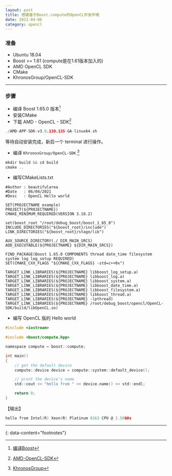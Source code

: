 ```yaml
---
layout: post
title: 搭建基于Boost.compute的OpenCL开发环境
date: 2021-04-06
category: opencl
---
```


### 准备
* Ubuntu 18.04  
* Boost >= 1.61 (compute是在1.61版本加入的)  
* AMD OpenCL SDK  
* CMake  
* KhronosGroup/OpenCL-SDK  

***

### 步骤
* 编译 Boost 1.65.0 版本[^1]  
* 安装CMake  
* 下载 AMD - OpenCL - SDK[^2]  
```c
./AMD-APP-SDK-v3.0.130.135-GA-linux64.sh
``` 
等待自动安装完成，新启一个 terminal 进行操作。   
* 编译 `KhronosGroup/OpenCL-SDK` [^3]  
```c
mkdir build && cd build 
cmake ..
```
* 编写CMakeLists.txt  
```shell
#Author : beautifularea
#Date   : 06/04/2021
#Desc   : OpenCL Hello world 

SET(PROJECTNAME example)
PROJECT(${PROJECTNAME})
CMAKE_MINIMUM_REQUIRED(VERSION 3.10.2)

set(boost_root "/root/debug_boost/boost_1_65_0")
INCLUDE_DIRECTORIES("${boost_root}/include")
LINK_DIRECTORIES("${boost_root}/stage/lib")

AUX_SOURCE_DIRECTORY(./ DIR_MAIN_SRCS)
ADD_EXECUTABLE(${PROJECTNAME} ${DIR_MAIN_SRCS})

FIND_PACKAGE(Boost 1.65.0 COMPONENTS thread date_time filesystem system log log_setup REQUIRED)
SET(CMAKE_CXX_FLAGS "${CMAKE_CXX_FLAGS} -std=c++0x")

TARGET_LINK_LIBRARIES(${PROJECTNAME} libboost_log_setup.a)
TARGET_LINK_LIBRARIES(${PROJECTNAME} libboost_log.a)
TARGET_LINK_LIBRARIES(${PROJECTNAME} libboost_system.a)
TARGET_LINK_LIBRARIES(${PROJECTNAME} libboost_date_time.a)
TARGET_LINK_LIBRARIES(${PROJECTNAME} libboost_filesystem.a)
TARGET_LINK_LIBRARIES(${PROJECTNAME} libboost_thread.a)
TARGET_LINK_LIBRARIES(${PROJECTNAME} -lpthread)
TARGET_LINK_LIBRARIES(${PROJECTNAME} /root/debug_boost/opencl/OpenCL-SDK/build/libOpenCL.so)
```
* 编写 OpenCL 版的 Hello world  
```c
#include <iostream>
  
#include <boost/compute.hpp>

namespace compute = boost::compute;

int main()
{
    // get the default device
    compute::device device = compute::system::default_device();

    // print the device's name
    std::cout << "hello from " << device.name() << std::endl;

    return 0;
}
```
【输出】  
```c
hello from Intel(R) Xeon(R) Platinum 8163 CPU @ 2.50GHz
```

---
{: data-content="footnotes"}

[^1]: [编译Boost](http://beautifularea.cn/0042.html)  
[^2]: [AMD-OpenCL-SDK](https://sourceforge.net/projects/nicehashsgminerv5viptools/files/APP%20SDK%20A%20Complete%20Development%20Platform/)  
[^3]: [KhronosGroup](https://github.com/KhronosGroup/OpenCL-SDK)  